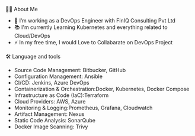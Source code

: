 👩‍💻 About Me

- 🔭 I’m working as a DevOps Engineer with FinIQ Consulting Pvt Ltd
- 📚 I'm currently Learning Kubernetes and everything related to Cloud/DevOps
- ⚡ In my free time, I would Love to Collabarate on DevOps Project

🛠 Language and tools
- Source Code Management: Bitbucker, GitHub
- Configuration Management: Ansible
- CI/CD: Jenkins, Azure DevOps
- Containerization & Orchestration:Docker, Kubernetes, Docker Compose
- Infrastructure as Code (IaC):Terraform
- Cloud Providers: AWS, Azure
- Monitoring & Logging:Prometheus, Grafana, Cloudwatch
- Artifact Management: Nexus
- Static Code Analysis: SonarQube
- Docker Image Scanning: Trivy




